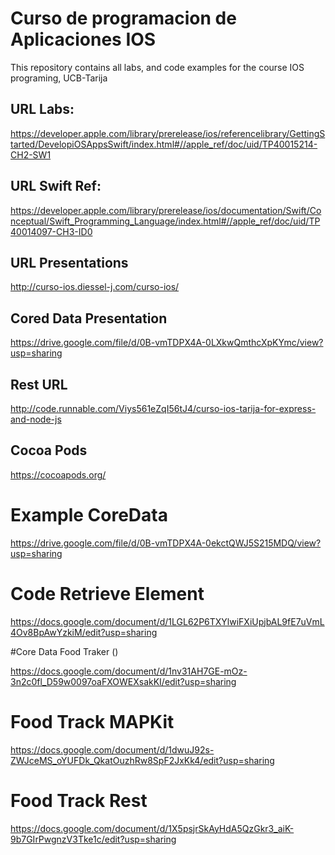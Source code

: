 Curso de programacion de Aplicaciones IOS
=========================================

This repository contains all labs, and code examples for the course IOS programing, UCB-Tarija

## URL Labs:

https://developer.apple.com/library/prerelease/ios/referencelibrary/GettingStarted/DevelopiOSAppsSwift/index.html#//apple_ref/doc/uid/TP40015214-CH2-SW1

## URL Swift Ref:
https://developer.apple.com/library/prerelease/ios/documentation/Swift/Conceptual/Swift_Programming_Language/index.html#//apple_ref/doc/uid/TP40014097-CH3-ID0
## URL Presentations
http://curso-ios.diessel-j.com/curso-ios/

##  Cored Data Presentation
https://drive.google.com/file/d/0B-vmTDPX4A-0LXkwQmthcXpKYmc/view?usp=sharing

## Rest URL
http://code.runnable.com/Viys561eZqI56tJ4/curso-ios-tarija-for-express-and-node-js

## Cocoa Pods
https://cocoapods.org/

# Example CoreData 
https://drive.google.com/file/d/0B-vmTDPX4A-0ekctQWJ5S215MDQ/view?usp=sharing

# Code Retrieve Element

https://docs.google.com/document/d/1LGL62P6TXYlwiFXiUpjbAL9fE7uVmL4Ov8BpAwYzkiM/edit?usp=sharing


#Core Data Food Traker ()

https://docs.google.com/document/d/1nv31AH7GE-mOz-3n2c0fl_D59w0097oaFXOWEXsakKI/edit?usp=sharing

# Food Track MAPKit
https://docs.google.com/document/d/1dwuJ92s-ZWJceMS_oYUFDk_QkatOuzhRw8SpF2JxKk4/edit?usp=sharing

# Food Track Rest
https://docs.google.com/document/d/1X5psjrSkAyHdA5QzGkr3_aiK-9b7GIrPwgnzV3Tke1c/edit?usp=sharing

